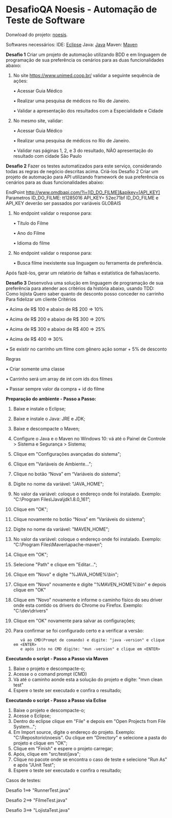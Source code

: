﻿
# [](https://github.com/essofd/noesis) DesafioQA Noesis - Automação de Teste de Software

Donwload do projeto: [noesis](https://github.com/essofd/noesis/archive/master.zip).

Softwares necessários:
IDE: [Eclipse](http://www.eclipse.org/)
Java: [Java](http://www.oracle.com/technetwork/pt/java/index.html)
Maven: [Maven](https://maven.apache.org/download.cgi)

**Desafio 1**
Criar um projeto de automação utilizando BDD e em linguagem de programação de sua preferência
os cenários para as duas funcionalidades abaixo:
1. No site https://www.unimed.coop.br/ validar a seguinte sequência de ações:

    • Acessar Guia Médico

    • Realizar uma pesquisa de médicos no Rio de Janeiro.

    • Validar a apresentação dos resultados com a Especialidade e Cidade
2. No mesmo site, validar:

    • Acessar Guia Médico

    • Realizar uma pesquisa de médicos no Rio de Janeiro.

    • Validar nas páginas 1, 2, e 3 do resultado, NÃO apresentação do resultado com cidade São Paulo

**Desafio 2**
Fazer os testes automatizados para este serviço, considerando todas as regras de negócio
descritas acima. Criá-los Desafio 2
Criar um projeto de automação para API utilizando framework de sua preferência os cenários para as
duas funcionalidades abaixo:

EndPoint http://www.omdbapi.com/?i=[ID_DO_FILME]&apikey=[API_KEY]
Parametros ID_DO_FILME: tt1285016 API_KEY= 52ec71bf
ID_DO_FILME e API_KEY deverão ser passados por variáveis GLOBAIS
1. No endpoint validar o response para:

    • Título do Filme

    • Ano do Filme

    • Idioma do filme

2.  No endpoint validar o response para:

    • Busca filme inexistente sua linguagem ou ferramenta de preferência.

  Após fazê-los, gerar um relatório de falhas e estatística de falhas/acerto.

**Desafio 3**
Desenvolva uma solução em linguagem de programação de sua preferência para atender aos critérios
da história abaixo, usando TDD:
Como lojista
Quero saber quanto de desconto posso conceder no carrinho
Para fidelizar um cliente
Critérios

• Acima de R$ 100 e abaixo de R$ 200 => 10%

• Acima de R$ 200 e abaixo de R$ 300 => 20%

• Acima de R$ 300 e abaixo de R$ 400 => 25%

• Acima de R$ 400 => 30%

• Se existir no carrinho um filme com gênero ação somar + 5% de desconto

Regras

• Criar somente uma classe

• Carrinho será um array de int com ids dos filmes

• Passar sempre valor da compra + id do filme

**Preparação do ambiente - Passo a Passo:**
 1. Baixe e instale o Eclipse;
 2. Baixe e instale o Java: JRE e JDK;
 3. Baixe e descompacte o Maven;
 4. Configure o Java e o Maven no Windows 10: vá até o Painel de Controle > Sistema e Segurança > Sistema;
 5. Clique em "Configurações avançadas do sistema";
 6. Clique em "Variáveis de Ambiente...";
 7. Clique no botão “Nova” em “Variáveis do sistema”;
 8. Digite no nome da variável: "JAVA_HOME";
 9. No valor da variável: coloque o endereço onde foi instalado. Exemplo: “C:\Program Files\Java\jdk1.8.0_161”;
 10. Clique em "OK";
 11. Clique novamente no botão “Nova” em “Variáveis do sistema”;
 12. Digite no nome da variável: "MAVEN_HOME";
 13. No valor da variável: coloque o endereço onde foi instalado. Exemplo: “C:\Program Files\Maven\apache-maven”;
 14. Clique em "OK";
 15. Selecione "Path" e clique em "Editar...";
 16. Clique em "Novo" e digite "%JAVA_HOME%\bin";
 17. Clique em "Novo" novamente e digite "%MAVEN_HOME%\bin" e depois clique em "OK"
 18. Clique em "Novo" novamente e informe o caminho físico do seu driver onde esta contido os drivers do Chrome ou Firefox. Exemplo: "C:\dev\drivers"
 18. Clique em "OK" novamente para salvar as configurações;
 19. Para confirmar se foi configurado certo e a verificar a versão:

            vá ao CMD(Prompt de comando) e digite: "java -version" e clique em <ENTER>
            e após isto no CMD digite: "mvn -version" e clique em <ENTER>

**Executando o script - Passo a Passo via Maven**
 1. Baixe o projeto e descompacte-o;
 2. Acesse o o comand prompt (CMD)
 3. Vá até o caminho aonde esta a solução do projeto e digite: "mvn clean test"
 4. Espere o teste ser executado e confira o resultado;

 **Executando o script - Passo a Passo via Eclise**
 1. Baixe o projeto e descompacte-o;
 2. Acesse o Eclipse;
 3. Dentro do eclipse clique em "File" e depois em "Open Projects from File System...";
 4. Em Import source, digite o endereço do projeto. Exemplo: "C:\Repositorio\noesis". Ou clique em "Directory" e selecione a pasta do projeto e clique em "OK";
 5. Clique em "Finish" e espere o projeto carregar;
 6. Após, clique em "src/test/java";
 7. Clique no pacote onde se encontra o caso de teste e selecione "Run As" e após "JUnit Test";
 8. Espere o teste ser executado e confira o resultado;

Casos de testes:

 Desafio 1==> "RunnerTest.java"

 Desafio 2==> "FilmeTest.java"

 Desafio 3==> "LojistaTest.java"
